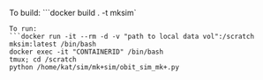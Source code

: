 To build:
```docker build . -t mksim`
```
To run:
```docker run -it --rm -d -v "path to local data vol":/scratch mksim:latest /bin/bash
docker exec -it "CONTAINERID" /bin/bash
tmux; cd /scratch
python /home/kat/sim/mk+sim/obit_sim_mk+.py
```
